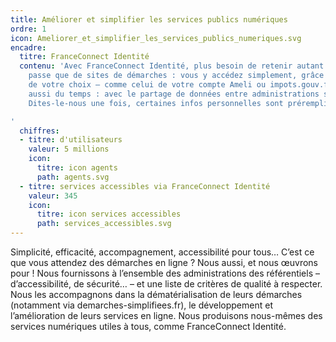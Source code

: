 ```yaml
---
title: Améliorer et simplifier les services publics numériques
ordre: 1
icon: Ameliorer_et_simplifier_les_services_publics_numeriques.svg
encadre:
  titre: FranceConnect Identité
  contenu: 'Avec FranceConnect Identité, plus besoin de retenir autant de mots de
    passe que de sites de démarches : vous y accédez simplement, grâce à l’identifiant
    de votre choix – comme celui de votre compte Ameli ou impots.gouv.fr. Vous gagnez
    aussi du temps : avec le partage de données entre administrations selon le principe
    Dites-le-nous une fois, certaines infos personnelles sont préremplies.

'
  chiffres:
  - titre: d'utilisateurs
    valeur: 5 millions
    icon:
      titre: icon agents
      path: agents.svg
  - titre: services accessibles via FranceConnect Identité
    valeur: 345
    icon:
      titre: icon services accessibles
      path: services_accessibles.svg
---
```


Simplicité, efficacité, accompagnement, accessibilité pour tous…
C’est ce que vous attendez des démarches en ligne ? Nous aussi, et nous œuvrons
pour ! Nous fournissons à  l’ensemble des administrations des référentiels – d’accessibilité,
de sécurité… – et une liste de critères  de qualité à respecter. Nous les accompagnons
dans la dématérialisation de leurs démarches (notamment via  demarches-simplifiees.fr),
le développement et l’amélioration de leurs services en ligne. Nous produisons
nous-mêmes des services numériques utiles à tous, comme FranceConnect Identité.


